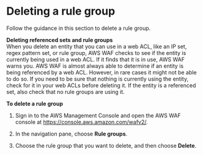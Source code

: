 # Deleting a rule group<a name="waf-rule-group-deleting"></a>

Follow the guidance in this section to delete a rule group\.

**Deleting referenced sets and rule groups**  
When you delete an entity that you can use in a web ACL, like an IP set, regex pattern set, or rule group, AWS WAF checks to see if the entity is currently being used in a web ACL\. If it finds that it is in use, AWS WAF warns you\. AWS WAF is almost always able to determine if an entity is being referenced by a web ACL\. However, in rare cases it might not be able to do so\. If you need to be sure that nothing is currently using the entity, check for it in your web ACLs before deleting it\. If the entity is a referenced set, also check that no rule groups are using it\.

**To delete a rule group**

1. Sign in to the AWS Management Console and open the AWS WAF console at [https://console\.aws\.amazon\.com/wafv2/](https://console.aws.amazon.com/wafv2/)\. 

1. In the navigation pane, choose **Rule groups**\.

1. Choose the rule group that you want to delete, and then choose **Delete**\.